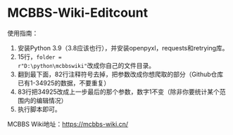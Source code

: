 # MCBBS-Wiki-Editcount

使用指南：
1. 安装Python 3.9（3.8应该也行），并安装openpyxl，requests和retrying库。
2. 15行，<code>folder = r"D:\python\mcbbswiki"</code>改成你自己的文件目录。
3. 翻到最下面，82行注释符号去掉，把参数改成你想爬取的部分（Github仓库已有1-34925的数据，不要重复）
4. 83行把34925改成上一步最后的那个参数，数字1不变（除非你要统计某个范围内的编辑情况）
5. 执行脚本即可。

MCBBS Wiki地址：https://mcbbs-wiki.cn/
